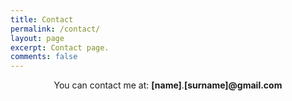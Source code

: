 ```yaml
---
title: Contact
permalink: /contact/
layout: page
excerpt: Contact page.
comments: false
---
```


<html lang="en">
<head>
    <meta charset="UTF-8">
    <meta name="viewport" content="width=device-width, initial-scale=1.0">
    <title>Contact</title>
</head>
<body>
    <div align="center">
        You can contact me at: <b title="najim">[name]</b>.<b title="abdelmoula">[surname]</b><b>@gmail.com</b>
    </div>
</body>
</html>

